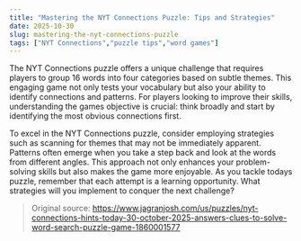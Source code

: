 ```yaml
---
title: "Mastering the NYT Connections Puzzle: Tips and Strategies"
date: 2025-10-30
slug: mastering-the-nyt-connections-puzzle
tags: ["NYT Connections","puzzle tips","word games"]
---
```


The NYT Connections puzzle offers a unique challenge that requires players to group 16 words into four categories based on subtle themes. This engaging game not only tests your vocabulary but also your ability to identify connections and patterns. For players looking to improve their skills, understanding the games objective is crucial: think broadly and start by identifying the most obvious connections first.

To excel in the NYT Connections puzzle, consider employing strategies such as scanning for themes that may not be immediately apparent. Patterns often emerge when you take a step back and look at the words from different angles. This approach not only enhances your problem-solving skills but also makes the game more enjoyable. As you tackle todays puzzle, remember that each attempt is a learning opportunity. What strategies will you implement to conquer the next challenge?
> Original source: https://www.jagranjosh.com/us/puzzles/nyt-connections-hints-today-30-october-2025-answers-clues-to-solve-word-search-puzzle-game-1860001577